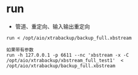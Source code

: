 # run

- 管道、重定向、输入输出重定向
```shell
run < /opt/aio/xtrabackup/backup_full.xbstream

如果带有参数
run -h 127.0.0.1 -p 6611 --nc 'xbstream -x -C /opt/aio/xtrabackup/xbstream_full_test1'  < /opt/aio/xtrabackup/backup_full.xbstream
```
